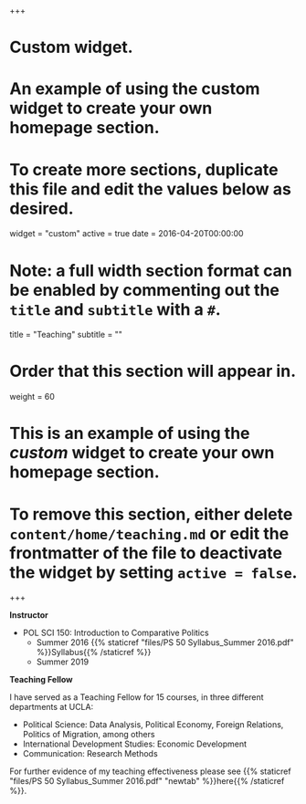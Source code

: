 +++
# Custom widget.
# An example of using the custom widget to create your own homepage section.
# To create more sections, duplicate this file and edit the values below as desired.
widget = "custom"
active = true
date = 2016-04-20T00:00:00

# Note: a full width section format can be enabled by commenting out the `title` and `subtitle` with a `#`.
title = "Teaching"
subtitle = ""

# Order that this section will appear in.
weight = 60

# This is an example of using the *custom* widget to create your own homepage section.

# To remove this section, either delete `content/home/teaching.md` or edit the frontmatter of the file to deactivate the widget by setting `active = false`.

+++

**Instructor**

- POL SCI 150: Introduction to Comparative Politics
  - Summer 2016 {{% staticref "files/PS 50 Syllabus_Summer 2016.pdf" %}}Syllabus{{% /staticref %}}
  - Summer 2019
  
**Teaching Fellow**

I have served as a Teaching Fellow for 15 courses, in three different departments at UCLA:

- Political Science: Data Analysis, Political Economy, Foreign Relations, Politics of Migration, among others
- International Development Studies: Economic Development
- Communication: Research Methods

For further evidence of my teaching effectiveness please see {{% staticref "files/PS 50 Syllabus_Summer 2016.pdf" "newtab" %}}here{{% /staticref %}}.


